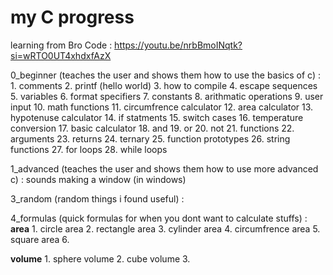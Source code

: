 # my C progress
learning from Bro Code : https://youtu.be/nrbBmoINqtk?si=wRTO0UT4xhdxfAzX

0_beginner (teaches the user and shows them how to use the basics of c) : 
    1. comments
    2. printf (hello world)
    3. how to compile
    4. escape sequences
    5. variables
    6. format specifiers
    7. constants
    8. arithmatic operations
    9. user input
    10. math functions
    11. circumfrence calculator
    12. area calculator
    13. hypotenuse calculator
    14. if statments
    15. switch cases
    16. temperature conversion
    17. basic calculator
    18. and
    19. or
    20. not
    21. functions
    22. arguments
    23. returns
    24. ternary
    25. function prototypes
    26. string functions
    27. for loops
    28. while loops


1_advanced (teaches the user and shows them how to use more advanced c) : 
    sounds
    making a window (in windows)

3_random (random things i found useful) : 
    

4_formulas (quick formulas for when you dont want to calculate stuffs) : 
**area**
    1. circle area
    2. rectangle area
    3. cylinder area
    4. circumfrence area
    5. square area
    6. 

**volume**
    1. sphere volume
    2. cube volume
    3. 
